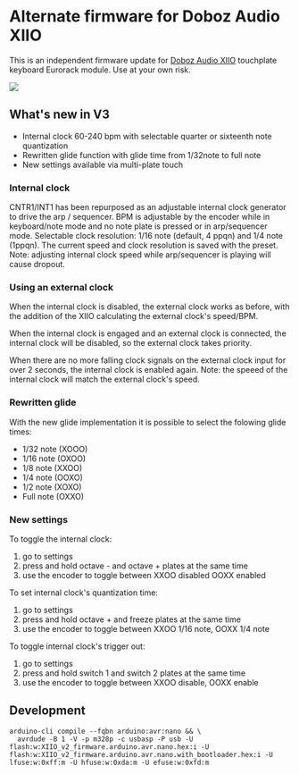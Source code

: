 # Alternate firmware for Doboz Audio XIIO

This is an independent firmware update for [Doboz Audio XIIO](http://doboz.audio/xiio/) touchplate keyboard Eurorack module. Use at your own risk.

![](https://github.com/icnagy/XIIO/workflows/Build%20XIOO%20firmware/badge.svg)

## What's new in V3

- Internal clock 60-240 bpm with selectable quarter or sixteenth note quantization
- Rewritten glide function with glide time from 1/32note to full note
- New settings available via multi-plate touch

###  Internal clock

CNTR1/INT1 has been repurposed as an adjustable internal clock generator to drive the arp / sequencer.
BPM is adjustable by the encoder while in keyboard/note mode and no note plate is pressed or in arp/sequencer mode.
Selectable clock resolution: 1/16 note (default, 4 ppqn) and 1/4 note (1ppqn). The current speed and clock resolution is saved with the preset.
Note: adjusting internal clock speed while arp/sequencer is playing will cause dropout.

### Using an external clock

When the internal clock is disabled, the external clock works as before, with the addition of the XIIO calculating the external clock's speed/BPM.

When the internal clock is engaged and an external clock is connected, the internal clock will be disabled, so the external clock takes priority.

When there are no more falling clock signals on the external clock input for over 2 seconds, the internal clock is enabled again.
Note: the speeed of the internal clock will match the external clock's speed.

### Rewritten glide

With the new glide implementation it is possible to select the folowing glide times:
- 1/32 note (XOOO)
- 1/16 note (OXOO)
- 1/8 note  (XXOO)
- 1/4 note  (OOXO)
- 1/2 note  (XOXO)
- Full note (OXXO)

### New settings

To toggle the internal clock:

1. go to settings
2. press and hold octave - and octave + plates at the same time
3. use the encoder to toggle between
   XXOO disabled
   OOXX enabled

To set internal clock's quantization time:

1. go to settings
2. press and hold octave + and freeze plates at the same time
3. use the encoder to toggle between
   XXOO 1/16 note,
   OOXX 1/4 note

To toggle internal clock's trigger out:

1. go to settings
2. press and hold switch 1 and switch 2 plates at the same time
3. use the encoder to toggle between
   XXOO disable,
   OOXX enable

## Development

```
arduino-cli compile --fqbn arduino:avr:nano && \
  avrdude -B 1 -V -p m328p -c usbasp -P usb -U flash:w:XIIO_v2_firmware.arduino.avr.nano.hex:i -U flash:w:XIIO_v2_firmware.arduino.avr.nano.with_bootloader.hex:i -U lfuse:w:0xff:m -U hfuse:w:0xda:m -U efuse:w:0xfd:m
```
